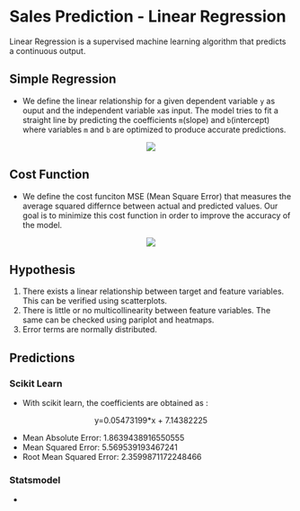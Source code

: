 # Sales Prediction - Linear Regression
Linear Regression is a supervised machine learning algorithm that predicts a continuous output.


## Simple Regression
* We define the linear relationship for a given dependent variable `y` as ouput and the independent variable `x`as input. The model tries to fit a straight line by predicting the coefficients `m`(slope) and `b`(intercept) where variables `m` and `b` are optimized to produce accurate predictions.
<p align='center'>
  <img src="https://github.com/NvsYashwanth/Sales-prediction/blob/master/assets/simple%20regression.png">
</p>

## Cost Function
* We define the cost funciton MSE (Mean Square Error) that measures the average squared differnce between actual and predicted values. Our goal is to minimize this cost function in order to improve the accuracy of the model.

<p align='center'>
  <img src='https://github.com/NvsYashwanth/Sales-prediction/blob/master/assets/MSE.png'>
</p>


## Hypothesis
1. There exists a linear relationship between target and feature variables. This can be verified using scatterplots.
2. There is little or no multicollinearity between feature variables. The same can be checked using pariplot and heatmaps.
3. Error terms are normally distributed. 

## Predictions
### Scikit Learn
* With scikit learn, the coefficients are obtained as :
<p align='center'>
  y=0.05473199*x + 7.14382225
</p>

* Mean Absolute Error: 1.8639438916550555
* Mean Squared Error: 5.569539193467241
* Root Mean Squared Error: 2.3599871172248466

### Statsmodel
* 

